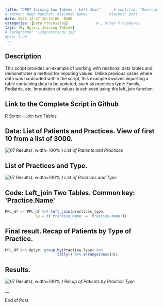 ```yaml
---
title: "DP07 Joining two Tables - Left Join"      # subtitle: "Description of R Scripts for data processing."
# author: BABR #author: Alejando BaRey          #layout: post
date: 2022-12-07 10:34:00 -0500
categories: [Data Processing]             # , Other Procedures
tags: [R, Dplyr, Joining Tables]
# background: '/img/posts/01.jpg'
#pin: true
---
```


## Description

This script provides an example of working with relational data tables and demonstrates a method for imputing values. Unlike previous cases where data was hardcoded within the script, this example involves importing a table containing data to be updated, such as practices type: Family, Pediatric, etc. Imputation of values is achieved using the left_join function.


## Link to the Complete Script in Github
[R Script - Join two Tables](https://github.com/albarey33/Data_Analysis_R/blob/main/07%20Join%20two%20Tables%20for%20Classification%20by%20Type%20of%20Practices.R)


## Data: List of Patients and Practices. View of first 10 from a list of 3000.
![07 Results](/images/DataProcess/07_First_10_Pts_w_Practices_Previous.PNG){: width=100% }   <!--# {: width="550" height="350" }-->
_List of Patients and Practices_

## List of Practices and Type.
![07 Results](/images/DataProcess/07_First_10_Practices_with_Type.PNG){: width=100% }   <!--# {: width="550" height="350" }-->
_List of Practices and Type_

## Code: Left_join Two Tables. Common key: 'Practice.Name'
```R
PPL_df <- PPL_df %>% left_join(practices_type, 
              by = c('Practice_Name' = 'Practice.Name'))
```

## Final result. Recap of Patients by Type of Practice.

```R
PPL_df %>% dplyr::group_by(Practice.Type) %>% 
                        tally() %>% arrange(desc(n))
```
## Results.
![07 Results](/images/DataProcess/07_Final_Count_of_Patient_by_Type_of_Practice.PNG){: width=100% }   <!--# {: width="550" height="350" }-->
_Recap of Patients by Practice Type_



__

End of Post


